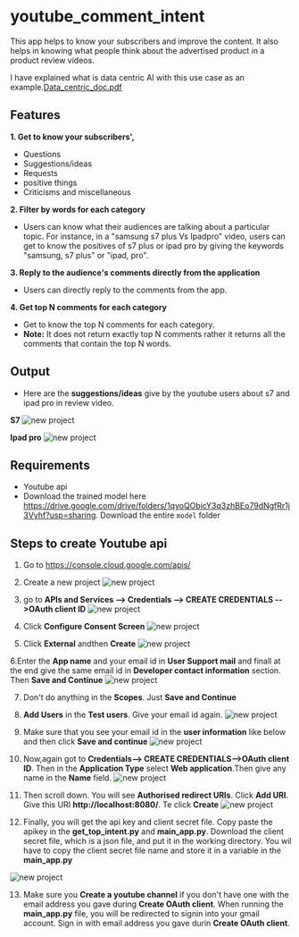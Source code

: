 # youtube_comment_intent
This app helps to know your subscribers and improve the content. It also helps in knowing what people think about the advertised product in a product review videos.

I have explained what is data centric AI with this use case as an example.[Data_centric_doc.pdf](https://github.com/anesh-ml/youtube_comment_intent/files/8483360/Data_centric_doc.pdf)

## Features

**1. Get to know your subscribers',**
- Questions
- Suggestions/ideas
- Requests
- positive things
- Criticisms and miscellaneous

**2. Filter by words for each category**
- Users can know what their audiences are talking about a particular topic. For instance, in a "samsung s7 plus Vs Ipadpro" video, users can get to know the positives of s7 plus or ipad pro by giving the keywords "samsung, s7 plus" or "ipad, pro".

**3. Reply to the audience's comments directly from the application**
- Users can directly reply to the comments from the app. 

**4. Get top N comments for each category**

- Get to know the top N comments for each category.
- **Note:** It does not return exactly top N comments rather it returns all the comments that contain the top N words.

## Output

- Here are the **suggestions/ideas** give by the youtube users about s7 and ipad pro in review video.

**S7**
![new project](images/s7.png)

**Ipad pro**
![new project](images/ipad_pro.png)

## Requirements

- Youtube api
- Download the trained model here https://drive.google.com/drive/folders/1qyoQObicY3q3zhBEo79dNgfRr1j3Vyhf?usp=sharing. Download the entire `model` folder

## Steps to create Youtube api

1. Go to https://console.cloud.google.com/apis/

2. Create a new project
![new project](images/1.png)

3. go to **APIs and Services --> Credentials --> CREATE CREDENTIALS -->OAuth client ID**
![new project](images/2.png)

4. Click **Configure Consent Screen**
![new project](images/3.png)

5. Click **External** andthen **Create**
![new project](images/4.png)

6.Enter the **App name** and your email id in **User Support mail** and finall at the end give the same email id in **Developer contact information** section. Then **Save and Continue**
![new project](images/5.png)

7. Don't do anything in the **Scopes**. Just **Save and Continue**

8. **Add Users** in the **Test users**. Give your email id again.
![new project](images/6.png)

9. Make sure that you see your email id in the **user information** like below and then click **Save and continue**
![new project](images/7.png)

10. Now,again got to **Credentials--> CREATE CREDENTIALS-->OAuth client ID**. Then in the **Application Type** select **Web application**.Then give any name in the **Name** field.
![new project](images/8.png)

11.  Then scroll down. You will see **Authorised redirect URIs**. Click **Add URI**. Give this URI **http://localhost:8080/**. Te click **Create**
![new project](images/9.png)

12. Finally, you will get the api key and client secret file. Copy paste the apikey in the **get_top_intent.py** and **main_app.py**. Download the client secret file, which is a json file, and put it in the working directory. You wil have to copy the client secret file name and store it in a variable in the **main_app.py**

![new project](images/10.png)

13. Make sure you **Create a youtube channel** if you don't have one with the email address you gave during **Create OAuth client**. When running the **main_app.py** file, you will be redirected to signin into your gmail account. Sign in with email address you gave durin **Create OAuth client**.
